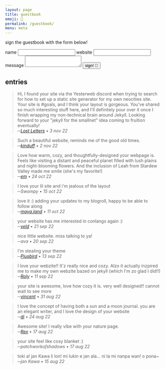 ```yaml
---
layout: page
title: guestbook
emoji: 📘
permalink: /guestbook/
menu: meta
---
```

sign the guestbook with the form below!

<div class="guestbook" markdown="0">
<form action="https://riku.miso.town/submit?user_id=13&label=marzka.cafe:guestbook" method="POST">
<input type="hidden" name="redirect" value="{{ "/guestbook/signed" | absolute_url }}">
<label class="required" for="name">name</label>
<input type="text" name="name" id="name" autocomplete="off" required>
<label for="website">website</label>
<input type="text" name="website" id="website" autocomplete="off">
<label class="required" for="message">message</label>
<textarea name="message" id="message" autocomplete="off" required></textarea>
<button type="submit">sign! 💚</button>
</form>
</div>

## entries
> Hi, I found your site via the Yesterweb discord when trying to search for how to set up a static site generator for my own neocities site. Your site is #goals, and I think your layout is gorgeous. You've shared so much interesting stuff here, and I'll definitely pour over it once I finish wrapping my non-technical brain around Jekyll. Looking forward to your "jekyll for the smallnet" idea coming to fruition eventually!<br>
> <span class="subtle">_─[Lost Letters](https://lostletters.neocities.org/) • 3 nov 22_</span>

> Such a beautiful website, reminds me of the good old times.<br>
> <span class="subtle">_─[kinduff](https://kinduff.com) • 2 nov 22_</span>

> Love how warm, cozy, and thoughtfully-designed your webpage is. Feels like visiting a distant and peaceful planet filled with lush plains and night-blooming flowers. And the inclusion of Leah from Stardew Valley made me smile (she's my favorite!)<br>
> <span class="subtle">_─[em](https://www.conscienceround.com) • 24 oct 22_</span>

> I love your lil site and i'm jealous of the layout<br>
> <span class="subtle">_─Swompy • 15 oct 22_</span>

> love it :) adding your updates to my blogroll, happy to be able to follow along<br>
> <span class="subtle">_─[maya.land](https://maya.land) • 11 oct 22_</span>

> your website has me interested in conlangs again :)<br>
> <span class="subtle">_─[veld](https://veld.us) • 21 sep 22_</span>

> nice little website. miss talking to ya!<br>
> <span class="subtle">_─ava • 20 sep 22_</span>

> I'm stealing your theme<br>
> <span class="subtle">_─[Piusbird](https://piusbird.space/~matt) • 13 sep 22_</span>

> I love your webzite!! It'z really nice and cozy. Alzo it actually inzpired me to make my own webzite bazed on jekyll (which I'm zo glad I did!!)<br>
> <span class="subtle">_─[Roly](https://kitecreature.net/) • 11 sep 22_</span>

> your site is awesome, love how cozy it is. very well designed!! cannot wait to see more<br>
> <span class="subtle">_─[vincent](https://vincentsdungeon.com) • 31 aug 22_</span>

> I love the concept of having both a sun and a moon journal. you are an elegant writer, and I love the design of your website<br>
> <span class="subtle">_─[di](https://delovely.neocities.org/) • 24 aug 22_</span>

> Awesome site! I really vibe with your nature page.<br>
> <span class="subtle">_─[Rex](https://the64thsanctum.net/) • 17 aug 22_</span>

> your site feel like cosy blanket :)<br>
> <span class="subtle">_─patchworkofshadows • 17 aug 22_</span>

> toki a! jan Kawa li lon! mi lukin e jan ala… ni la mi nanpa wan! o pona~<br>
> <span class="subtle">_─jan Kawa • 15 aug 22_</span>